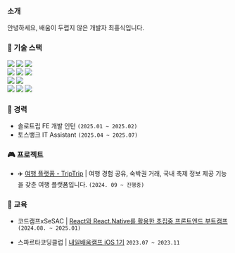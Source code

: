 ### 소개
안녕하세요, 배움이 두렵지 않은 개발자 최홍식입니다.

### 📌 기술 스택
<div>
  <img src="https://img.shields.io/badge/HTML5-F05138?style=flat-square&logo=html5&logoColor=white"/>
  <img src="https://img.shields.io/badge/CSS3-1572B6?style=flat-square&logo=css3&logoColor=white"/>
  <img src="https://img.shields.io/badge/TailwindCSS-06B6D4?style=flat-square&logo=tailwindcss3&logoColor=white"/>
  <div>
  <img src="https://img.shields.io/badge/Javascript-F7DF1E?style=flat-square&logo=javascript&logoColor=white"/>
  <img src="https://img.shields.io/badge/Typescript-3178C6?style=flat-square&logo=typescript&logoColor=white"/>
  <img src="https://img.shields.io/badge/Swift-F05138?style=flat-square&logo=swift&logoColor=white"/>
</div>
<div>
  <img src="https://img.shields.io/badge/React-61DAFB?style=flat-square&logo=react&logoColor=white"/>
  <img src="https://img.shields.io/badge/Next.js-000000?style=flat-square&logo=nextdotjs&logoColor=white"/>

</div>
<div>
  <img src="https://img.shields.io/badge/GraphQL-E10098?style=flat-square&logo=graphql&logoColor=white"/>
  <img src="https://img.shields.io/badge/Apollo Graphql-311C87?style=flat-square&logo=apollographql&logoColor=white"/>
  <img src="https://img.shields.io/badge/Git-F05032?style=flat-square&logo=git&logoColor=white"/>  
</div>
</div>

### 💼 경력 
- 솔로트립 FE 개발 인턴 ```(2025.01 ~ 2025.02)``` 
- 토스뱅크 IT Assistant ```(2025.04 ~ 2025.07)```

### 🎮 프로젝트
- ✈️ [여행 플랫폼 - TripTrip](https://trip-trip-five.vercel.app/) | 여행 경험 공유, 숙박권 거래, 국내 축제 정보 제공 기능을 갖춘 여행 플랫폼입니다. ```(2024. 09 ~ 진행중)```


### 📖 교육
- 코드캠프xSeSAC | <a href="https://sesac.seoul.kr/course/active/detail.do?courseActiveSeq=1749&srchCategoryTypeCd=&courseMasterSeq=433&currentMenuId=900002015">React와 React.Native를 활용한 초집중 프론트엔드 부트캠프<a/> ```(2024.08. ~ 2025.01)```
   
- 스파르타코딩클럽 | <a href="https://nbcamp.spartacodingclub.kr/ios-master?utm_source=google&utm_medium=sa&utm_campaign=nbc&utm_content=app_ios&utm_term=ios%EB%B6%80%ED%8A%B8%EC%BA%A0%ED%94%84&gad_source=1&gclid=Cj0KCQiAq-u9BhCjARIsANLj-s38tAJ0KFDjDR9Cy7MSwoD3U954sP2dpEkLBJi787reAVO2Y82amqoaApUbEALw_wcB">내일배움캠프 iOS 1기<a/> ```2023.07 ~ 2023.11```

